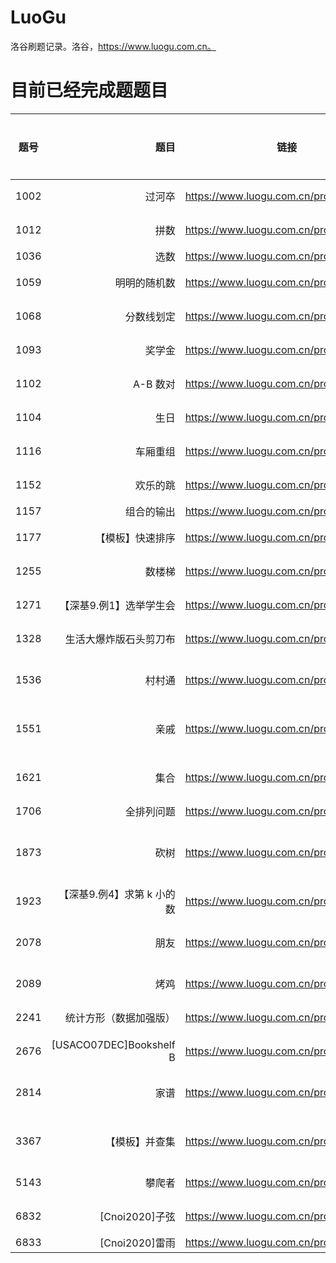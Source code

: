 # LuoGu
洛谷刷题记录。洛谷，https://www.luogu.com.cn。

# 目前已经完成题题目
| 题号        | 题目                                  |  链接                                           |  算法分类 |
| --------   | -----:                                | :----:                                         | :-----:  |
| 1002       | 过河卒                         |   https://www.luogu.com.cn/problem/P1002    | 递推 |
| 1012        | 拼数                                |   https://www.luogu.com.cn/problem/P1012    | 排序 |
| 1036        | 选数                                |   https://www.luogu.com.cn/problem/P1036    | DFS |
| 1059        | 明明的随机数                                |   https://www.luogu.com.cn/problem/P1059    | 排序 |
| 1068        | 分数线划定                                |   https://www.luogu.com.cn/problem/P1068    | 排序 |
| 1093        | 奖学金                                |   https://www.luogu.com.cn/problem/P1093    | 排序 |
| 1102        | A-B 数对                                  |   https://www.luogu.com.cn/problem/P1102    | 排序 |
| 1104        | 生日                                |   https://www.luogu.com.cn/problem/P1104    | 排序 |
| 1116        | 车厢重组                                  |   https://www.luogu.com.cn/problem/P1116    | 排序 |
| 1152        | 欢乐的跳                                  |   https://www.luogu.com.cn/problem/P1152    | 排序 |
| 1157        | 组合的输出                            |   https://www.luogu.com.cn/problem/P1157   | DFS |
| 1177        | 【模板】快速排序                            |   https://www.luogu.com.cn/problem/P1177   | 排序 |
| 1255        | 数楼梯                            |   https://www.luogu.com.cn/problem/P1255   | 递推 |
| 1271        | 【深基9.例1】选举学生会                            |   https://www.luogu.com.cn/problem/P1271   | 排序 |
| 1328        | 生活大爆炸版石头剪刀布                            |   https://www.luogu.com.cn/problem/P1328   | 模拟 |
| 1536        | 村村通                            |   https://www.luogu.com.cn/problem/P1536   | 并查集 |
| 1551        | 亲戚                            |   https://www.luogu.com.cn/problem/P1551   | 并查集 |
| 1621        | 集合                            |   https://www.luogu.com.cn/problem/P1621   | 并查集 |
| 1706        | 全排列问题                            |   https://www.luogu.com.cn/problem/P1706   | DFS |
| 1873        | 砍树                            |   https://www.luogu.com.cn/problem/P1873   | 二分查找 |
| 1923        | 【深基9.例4】求第 k 小的数       |   https://www.luogu.com.cn/problem/P1923   | 排序 |
| 2078        | 朋友                            |   https://www.luogu.com.cn/problem/P2078   | 并查集 |
| 2089        | 烤鸡                            |   https://www.luogu.com.cn/problem/P2089   | 暴力 |
| 2241        | 统计方形（数据加强版）                            |   https://www.luogu.com.cn/problem/P2241   | 暴力 |
| 2676        | [USACO07DEC]Bookshelf B                            |   https://www.luogu.com.cn/problem/P2676   | 排序 |
| 2814        | 家谱                            |   https://www.luogu.com.cn/problem/P2814   | 并查集 |
| 3367        | 【模板】并查集                            |   https://www.luogu.com.cn/problem/P3367   | 并查集  |
| 5143        | 攀爬者                                  |   https://www.luogu.com.cn/problem/P5143    | 排序 |
| 6832        | [Cnoi2020]子弦                          |   https://www.luogu.com.cn/problem/P6832   | 贪心 |
| 6833        | [Cnoi2020]雷雨                            |   https://www.luogu.com.cn/problem/P6833   | BFS |
